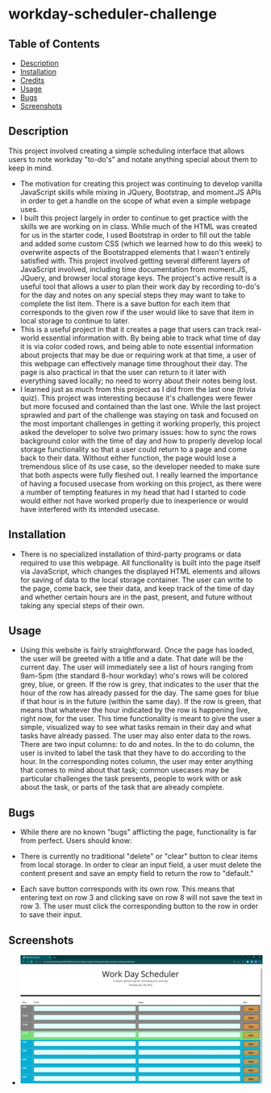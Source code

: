 # workday-scheduler-challenge

## Table of Contents

- [Description](#description)
- [Installation](#installation)
- [Credits](#credits)
- [Usage](#Usage)
- [Bugs](#Bugs)
- [Screenshots](#screenshots)

## Description

This project involved creating a simple scheduling interface that allows users to note workday "to-do's" and notate anything special about them to keep in mind.

- The motivation for creating this project was continuing to develop vanilla JavaScript skills while mixing in JQuery, Bootstrap, and moment.JS APIs in order to get a handle on the scope of what even a simple webpage uses.
- I built this project largely in order to continue to get practice with the skills we are working on in class. While much of the HTML was created for us in the starter code, I used Bootstrap in order to fill out the table and added some custom CSS (which we learned how to do this week) to overwrite aspects of the Bootstrapped elements that I wasn't entirely satisfied with. This project involved getting several different layers of JavaScript involved, including time documentation from moment.JS, JQuery, and browser local storage keys. The project's active result is a useful tool that allows a user to plan their work day by recording to-do's for the day and notes on any special steps they may want to take to complete the list item. There is a save button for each item that corresponds to the given row if the user would like to save that item in local storage to continue to later.
- This is a useful project in that it creates a page that users can track real-world essential information with. By being able to track what time of day it is via color coded rows, and being able to note essential information about projects that may be due or requiring work at that time, a user of this webpage can effectively manage time throughout their day. The page is also practical in that the user can return to it later with everything saved locally; no need to worry about their notes being lost.
- I learned just as much from this project as I did from the last one (trivia quiz). This project was interesting because it's challenges were fewer but more focused and contained than the last one. While the last project sprawled and part of the challenge was staying on task and focused on the most important challenges in getting it working properly, this project asked the developer to solve two primary issues: how to sync the rows background color with the time of day and how to properly develop local storage functionality so that a user could return to a page and come back to their data. Without either function, the page would lose a tremendous slice of its use case, so the developer needed to make sure that both aspects were fully fleshed out. I really learned the importance of having a focused usecase from working on this project, as there were a number of tempting features in my head that had I started to code would either not have worked properly due to inexperience or would have interfered with its intended usecase.

## Installation

- There is no specialized installation of third-party programs or data required to use this webpage. All functionality is built into the page itself via JavaScript, which changes the displayed HTML elements and allows for saving of data to the local storage container. The user can write to the page, come back, see their data, and keep track of the time of day and whether certain hours are in the past, present, and future without taking any special steps of their own.

## Usage

- Using this website is fairly straightforward. Once the page has loaded, the user will be greeted with a title and a date. That date will be the current day. The user will immediately see a list of hours ranging from 9am-5pm (the standard 8-hour workday) who's rows will be colored grey, blue, or green. If the row is grey, that indicates to the user that the hour of the row has already passed for the day. The same goes for blue if that hour is in the future (within the same day). If the row is green, that means that whatever the hour indicated by the row is happening live, right now, for the user. This time functionality is meant to give the user a simple, visualized way to see what tasks remain in their day and what tasks have already passed. The user may also enter data to the rows. There are two input columns: to do and notes. In the to do column, the user is invited to label the task that they have to do according to the hour. In the corresponding notes column, the user may enter anything that comes to mind about that task; common usecases may be particular challenges the task presents, people to work with or ask about the task, or parts of the task that are already complete.

## Bugs

- While there are no known "bugs" afflicting the page, functionality is far from perfect. Users should know:

- There is currently no traditional "delete" or "clear" button to clear items from local storage. In order to clear an input field, a user must delete the content present and save an empty field to return the row to "default."
- Each save button corresponds with its own row. This means that entering text on row 3 and clicking save on row 8 will not save the text in row 3. The user must click the corresponding button to the row in order to save their input.

## Screenshots

- ![Alt= Screenshot showing the page, which includes a title, date, and rows in which the user can input to dos and notes.](screenshot1.jpg)
